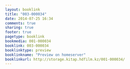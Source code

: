 ```yaml
---
layout: booklink
title: "003-000034"
date: 2014-07-25 16:34
comments: true
sharing: true
footer: true
pagetype: booklink 
bookmedia: 001-000034
booklink: 003-000034
booklinktype: preview
booklinkname: "Preview on homeserver"
booklinkurl: http://storage.kitap.hdfilm.kz/001-000034/
---
```

